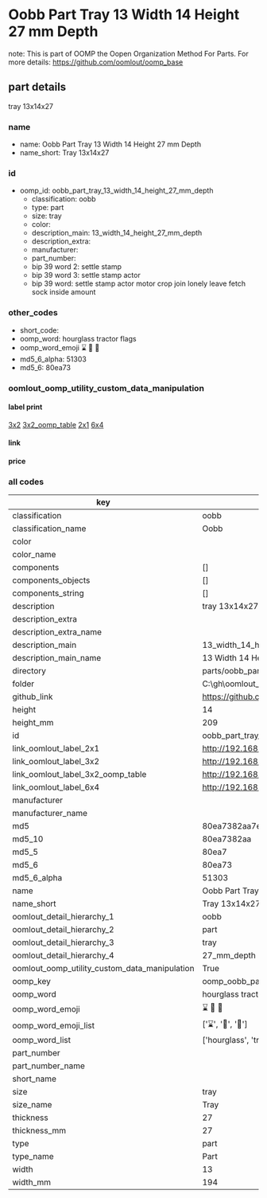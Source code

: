 # Oobb Part Tray 13 Width 14 Height 27 mm Depth  

note: This is part of OOMP the Oopen Organization Method For Parts. For more details: https://github.com/oomlout/oomp_base

##  part details
  



tray 13x14x27



### name
* name: Oobb Part Tray 13 Width 14 Height 27 mm Depth
* name_short: Tray 13x14x27 
### id
* oomp_id: oobb_part_tray_13_width_14_height_27_mm_depth
  * classification: oobb
  * type: part
  * size: tray
  * color: 
  * description_main: 13_width_14_height_27_mm_depth
  * description_extra: 
  * manufacturer: 
  * part_number: 
  * bip 39 word 2: settle stamp
  * bip 39 word 3: settle stamp actor
  * bip 39 word: settle stamp actor motor crop join lonely leave fetch sock inside amount

### other_codes
* short_code: 
* oomp_word: hourglass tractor flags
* oomp_word_emoji :hourglass: :tractor: :flags:
* md5_6_alpha: 51303
* md5_6: 80ea73






### oomlout_oomp_utility_custom_data_manipulation
#### label print
[3x2](http://192.168.1.245:1112/?label=oomp%2051303)
[3x2_oomp_table](http://192.168.1.108:1112/?label=oomp%2051303)
[2x1](http://192.168.1.242:1112/?label=oomp%2051303)
[6x4](http://192.168.1.55:1112/?label=oomp%2051303)    

#### link

                              

#### price







### all codes 
| key | value |  
| --- | --- |  
| classification | oobb |  
| classification_name | Oobb |  
| color |  |  
| color_name |  |  
| components | [] |  
| components_objects | [] |  
| components_string | [] |  
| description | tray 13x14x27 |  
| description_extra |  |  
| description_extra_name |  |  
| description_main | 13_width_14_height_27_mm_depth |  
| description_main_name | 13 Width 14 Height 27 mm Depth |  
| directory | parts/oobb_part_tray_13_width_14_height_27_mm_depth |  
| folder | C:\gh\oomlout_oobb_version_4_generated_parts\parts\oobb_part_tray_13_width_14_height_27_mm_depth |  
| github_link | https://github.com/oomlout/oomlout_oomp_part_src/tree/main/parts/oobb_part_tray_13_width_14_height_27_mm_depth |  
| height | 14 |  
| height_mm | 209 |  
| id | oobb_part_tray_13_width_14_height_27_mm_depth |  
| link_oomlout_label_2x1 | http://192.168.1.242:1112/?label=oomp%2051303 |  
| link_oomlout_label_3x2 | http://192.168.1.245:1112/?label=oomp%2051303 |  
| link_oomlout_label_3x2_oomp_table | http://192.168.1.108:1112/?label=oomp%2051303 |  
| link_oomlout_label_6x4 | http://192.168.1.55:1112/?label=oomp%2051303 |  
| manufacturer |  |  
| manufacturer_name |  |  
| md5 | 80ea7382aa7ef075e099f90605751e23 |  
| md5_10 | 80ea7382aa |  
| md5_5 | 80ea7 |  
| md5_6 | 80ea73 |  
| md5_6_alpha | 51303 |  
| name | Oobb Part Tray 13 Width 14 Height 27 mm Depth |  
| name_short | Tray 13x14x27  |  
| oomlout_detail_hierarchy_1 | oobb |  
| oomlout_detail_hierarchy_2 | part |  
| oomlout_detail_hierarchy_3 | tray |  
| oomlout_detail_hierarchy_4 | 27_mm_depth |  
| oomlout_oomp_utility_custom_data_manipulation | True |  
| oomp_key | oomp_oobb_part_tray_13_width_14_height_27_mm_depth |  
| oomp_word | hourglass tractor flags |  
| oomp_word_emoji | :hourglass: :tractor: :flags: |  
| oomp_word_emoji_list | [':hourglass:', ':tractor:', ':flags:'] |  
| oomp_word_list | ['hourglass', 'tractor', 'flags'] |  
| part_number |  |  
| part_number_name |  |  
| short_name |  |  
| size | tray |  
| size_name | Tray |  
| thickness | 27 |  
| thickness_mm | 27 |  
| type | part |  
| type_name | Part |  
| width | 13 |  
| width_mm | 194 |  
